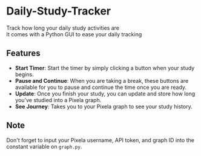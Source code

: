 # Daily-Study-Tracker
Track how long your daily study activities are
<br>
It comes with a Python GUI to ease your daily tracking

## Features 
- **Start Timer**: Start the timer by simply clicking a button when your study begins.
- **Pause and Continue**: When you are taking a break, these buttons are available for you to pause and continue the time once you are ready.
- **Update**: Once you finish your study, you can update and store how long you've studied into a Pixela graph.
- **See Journey**: Takes you to your Pixela graph to see your study history.

## Note
Don't forget to input your Pixela username, API token, and graph ID into the constant variable on `graph.py`.
